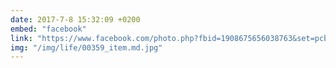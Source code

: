 ```yaml
---
date: 2017-7-8 15:32:09 +0200
embed: "facebook"
link: "https://www.facebook.com/photo.php?fbid=1908675656038763&set=pcb.1908644666041862&type=3&theater"
img: "/img/life/00359_item.md.jpg"
---
```

